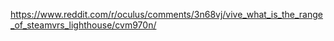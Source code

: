 https://www.reddit.com/r/oculus/comments/3n68vj/vive_what_is_the_range_of_steamvrs_lighthouse/cvm970n/
